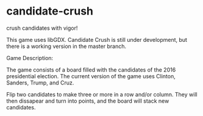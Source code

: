# candidate-crush
crush candidates with vigor!

This game uses libGDX.
Candidate Crush is still under development, but there is a working version in the master branch.

Game Description:

The game consists of a board filled with the candidates of the 2016 presidential election. The current version of the game uses Clinton, Sanders, Trump, and Cruz.

Flip two candidates to make three or more in a row and/or column. They will then dissapear and turn into points, and the board will stack new candidates.
